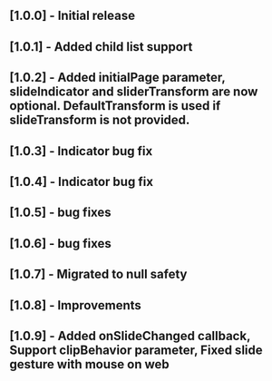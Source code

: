 ## [1.0.0] - Initial release
## [1.0.1] - Added child list support
## [1.0.2] - Added initialPage parameter, slideIndicator and sliderTransform are now optional. DefaultTransform is used if slideTransform is not provided.
## [1.0.3] - Indicator bug fix
## [1.0.4] - Indicator bug fix
## [1.0.5] - bug fixes
## [1.0.6] - bug fixes
## [1.0.7] - Migrated to null safety
## [1.0.8] - Improvements
## [1.0.9] - Added onSlideChanged callback, Support clipBehavior parameter, Fixed slide gesture with mouse on web

